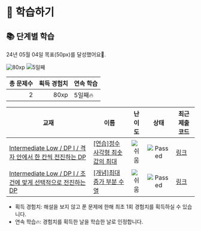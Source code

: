 # 📖 학습하기

## 📚 단계별 학습
24년 05월 04일 목표(50px)를 달성했어요🥳.

![80xp](https://img.shields.io/badge/EXP-80xp-%235cb85c.svg?for-the-badge)
![5일째](https://img.shields.io/badge/연속학습-5일째-%23E34F26.svg?for-the-badge)

|총 문제수|획득 경험치|연속 학습|
|---:|---:|---|
2|80xp|5일째🔥|

|교재|이름|난이도|상태|최근 제출 코드|
|---|---|:---:|:---:|---|
|[Intermediate Low / DP I / 격자 안에서 한 칸씩 전진하는 DP](https://www.codetree.ai/missions?missionId=2)|[[연습]정수 사각형 최솟값의 최대](https://www.codetree.ai/missions/2/problems/maximin-path-in-square)|![쉬움][easy]|![Passed][passed]|[링크](https://github.com/JustHoIt/codetree-TILs/blob/main/240504/%EC%A0%95%EC%88%98%20%EC%82%AC%EA%B0%81%ED%98%95%20%EC%B5%9C%EC%86%9F%EA%B0%92%EC%9D%98%20%EC%B5%9C%EB%8C%80/maximin-path-in-square.java)|
|[Intermediate Low / DP I / 조건에 맞게 선택적으로 전진하는 DP](https://www.codetree.ai/missions?missionId=2)|[[개념]최대 증가 부분 수열](https://www.codetree.ai/missions/2/problems/longest-increasing-subsequence)|![쉬움][easy]|![Passed][passed]|[링크](https://github.com/JustHoIt/codetree-TILs/blob/main/240504/%EC%B5%9C%EB%8C%80%20%EC%A6%9D%EA%B0%80%20%EB%B6%80%EB%B6%84%20%EC%88%98%EC%97%B4/longest-increasing-subsequence.java)|


* 획득 경험치: 해설을 보지 않고 푼 문제에 한해 최초 1회 경험치를 획득하실 수 있습니다.
* 연속 학습🔥: 경험치를 획득한 날을 학습한 날로 인정합니다.










[b5]: https://img.shields.io/badge/Bronze_5-%235D3E31.svg
[b4]: https://img.shields.io/badge/Bronze_4-%235D3E31.svg
[b3]: https://img.shields.io/badge/Bronze_3-%235D3E31.svg
[b2]: https://img.shields.io/badge/Bronze_2-%235D3E31.svg
[b1]: https://img.shields.io/badge/Bronze_1-%235D3E31.svg
[s5]: https://img.shields.io/badge/Silver_5-%23394960.svg
[s4]: https://img.shields.io/badge/Silver_4-%23394960.svg
[s3]: https://img.shields.io/badge/Silver_3-%23394960.svg
[s2]: https://img.shields.io/badge/Silver_2-%23394960.svg
[s1]: https://img.shields.io/badge/Silver_1-%23394960.svg
[g5]: https://img.shields.io/badge/Gold_5-%23FFC433.svg
[g4]: https://img.shields.io/badge/Gold_4-%23FFC433.svg
[g3]: https://img.shields.io/badge/Gold_3-%23FFC433.svg
[g2]: https://img.shields.io/badge/Gold_2-%23FFC433.svg
[g1]: https://img.shields.io/badge/Gold_1-%23FFC433.svg
[p5]: https://img.shields.io/badge/Platinum_5-%2376DDD8.svg
[p4]: https://img.shields.io/badge/Platinum_4-%2376DDD8.svg
[p3]: https://img.shields.io/badge/Platinum_3-%2376DDD8.svg
[p2]: https://img.shields.io/badge/Platinum_2-%2376DDD8.svg
[p1]: https://img.shields.io/badge/Platinum_1-%2376DDD8.svg
[passed]: https://img.shields.io/badge/Passed-%23009D27.svg
[failed]: https://img.shields.io/badge/Failed-%23D24D57.svg
[easy]: https://img.shields.io/badge/쉬움-%235cb85c.svg?for-the-badge
[medium]: https://img.shields.io/badge/보통-%23FFC433.svg?for-the-badge
[hard]: https://img.shields.io/badge/어려움-%23D24D57.svg?for-the-badge
